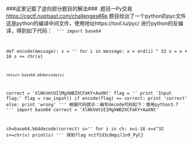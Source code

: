 ###这里记载了逆向部分题目的解法###
.题目一Py交易 https://cgctf.nuptsast.com/challenges#Re
题目给出了一个python的pyc文件这是python的编译中间文件，使用地址https://tool.lu/pyc/ 进行python的反编译，得到如下代码：
<code>
'''
import base64


def encode(message):
    s = ''
    for i in message:
        x = ord(i) ^ 32
        x = x + 16
        s += chr(x)

    return base64.b64encode(s)


correct = 'XlNkVmtUI1MgXWBZXCFeKY+AaXNt'
flag = ''
print 'Input flag:'
flag = raw_input()
if encode(flag) == correct:
    print 'correct'
else:
    print 'wrong'
'''
根据代码提示：编写decode代码如下：使用python3.7
'''
import base64
correct = 'XlNkVmtUI1MgXWBZXCFeKY+AaXNt'

ch=base64.b64decode(correct)
s=''
for i in ch:
	x=i-16
	x=x^32
	s+=chr(x)
print(s)
'''
得到flag nctf{d3c0mpil1n9_PyC}
